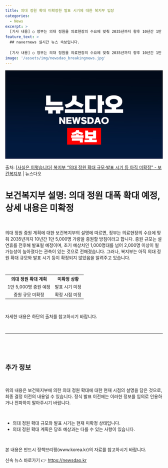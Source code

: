 ```yaml
---
title: 의대 정원 확대 미확정한 발표 시기에 대한 복지부 입장
categories:
  - News
excerpt: >
  [기사 내용] ○ 정부는 의대 정원을 의료현장의 수요에 맞춰 2035년까지 향후 10년간 1만 5,000명 …
feature_text: >
  ## navernews 실시간 뉴스 속보입니다.

  [기사 내용] ○ 정부는 의대 정원을 의료현장의 수요에 맞춰 2035년까지 향후 10년간 1만 5,000명 …
image: '/assets/img/newsdao_breakingnews.jpg'
---
```


![뉴스다오 속보](/assets/img/newsdao_breakingnews.jpg)

<p>출처: <a href="https://newsdao.kr/3116" rel="dofollow">[사실은 이렇습니다] 복지부 “의대 정원 확대 규모·발표 시기 등 아직 미확정” - 보건복지부</a> | 뉴스다오</p>

<h1 data-ke-size="size36">보건복지부 설명: 의대 정원 대폭 확대 예정, 상세 내용은 미확정</h1>
<p data-ke-size="size16">&nbsp;</p>
의대 정원 증원 계획에 대한 보건복지부의 설명에 따르면, 정부는 의료현장의 수요에 맞춰 2035년까지 10년간 1만 5,000명 가량을 증원할 방침이라고 합니다. 증원 규모는 설 연휴를 전후해 발표될 예정이며, 초기 예상치인 1,000명대를 넘어 2,000명 이상이 될 가능성이 높아졌다는 관측이 있는 것으로 전해졌습니다. 그러나, 복지부는 아직 의대 정원 확대 규모와 발표 시기 등이 확정되지 않았음을 알려주고 있습니다.</p>
<p data-ke-size="size16">&nbsp;</p>
<table>
	<tbody>
		<tr>
			<td style="text-align: center; height: 17px;"><b>의대 정원 확대 계획</b></td>
			<td style="text-align: center; height: 17px;"><b>미확정 상황</b></td>
		</tr>
		<tr>
			<td style="text-align: center;">1만 5,000명 증원 예정</td>
			<td style="text-align: center;">발표 시기 미정</td>
		</tr>
		<tr>
			<td style="text-align: center;">증원 규모 미확정</td>
			<td style="text-align: center;">확정 시점 미정</td>
		</tr>
	</tbody>
</table>
<p data-ke-size="size16">&nbsp;</p>
<p data-ke-size="size16">자세한 내용은 하단의 출처를 참고하시기 바랍니다.</p>
<p data-ke-size="size16">&nbsp;</p>
<hr>
<p data-ke-size="size16">&nbsp;</p>
<p data-ke-size="size16">&nbsp;</p>
<h2 data-ke-size="size26">추가 정보</h2>
<p data-ke-size="size16">&nbsp;</p>
<p data-ke-size="size16">위의 내용은 보건복지부에 의한 의대 정원 확대에 대한 현재 시점의 설명을 담은 것으로, 최종 결정 이전의 내용일 수 있습니다. 정식 발표 이전에는 이러한 정보를 임의로 인용하거나 전파하지 말아주시기 바랍니다.</p>
<p data-ke-size="size16">&nbsp;</p>
<ul>
	<li>의대 정원 확대 규모와 발표 시기는 현재 미확정 상태입니다.</li>
	<li>의대 정원 확대 계획은 당초 예상과는 다를 수 있는 사항이 있습니다.</li>
</ul>
<p data-ke-size="size16">&nbsp;</p>
<p data-ke-size="size16">본 내용은 반드시 정책브리핑(www.korea.kr)의 자료를 참고하시기 바랍니다.</p> 

신속 뉴스 바로가기 👉 <a href="https://newsdao.kr" rel="dofollow">https://newsdao.kr</a>


